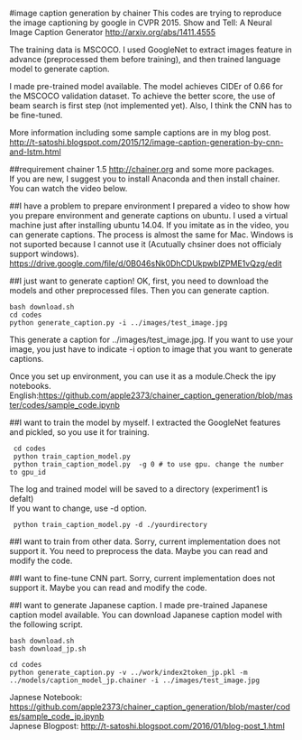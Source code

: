 #image caption generation by chainer
This codes are trying to reproduce the image captioning by google in CVPR 2015.
Show and Tell: A Neural Image Caption Generator
http://arxiv.org/abs/1411.4555

The training data is MSCOCO. I used GoogleNet to extract  images feature in advance (preprocessed them before training), and then trained language model to generate caption.

I made pre-trained model available. The model achieves CIDEr of 0.66 for the MSCOCO validation dataset. To achieve the better score, the use of beam search is first step (not implemented yet). Also, I think the CNN has to be fine-tuned.

More information including some sample captions are in my blog post. 
http://t-satoshi.blogspot.com/2015/12/image-caption-generation-by-cnn-and-lstm.html

##requirement
chainer 1.5  http://chainer.org
and some more packages.  
If you are new, I suggest you to install Anaconda and then install chainer.  You can watch the video below. 

##I have a problem to prepare environment
I  prepared a video to show how you prepare environment and generate captions on ubuntu. I used a virtual machine just after installing ubuntu 14.04. If you imitate as in the video, you can generate captions. The process is almost the same for Mac. Windows is not suported because I cannot use it (Acutually chsiner does not officialy support windows). 
https://drive.google.com/file/d/0B046sNk0DhCDUkpwblZPME1vQzg/edit

##I just want to generate caption!
OK, first, you need to download the models and other preprocessed files.
Then you can generate caption.
```
bash download.sh
cd codes
python generate_caption.py -i ../images/test_image.jpg
```
This generate a caption for ../images/test_image.jpg. If you want to use your image, you just have to indicate -i option to image that you want to generate captions. 

Once you set up environment, you can use it as a module.Check the ipy notebooks. 
English:https://github.com/apple2373/chainer_caption_generation/blob/master/codes/sample_code.ipynb  

##I want to train the model by myself.
I extracted the GoogleNet features and pickled, so you use it for training.  
```
 cd codes
 python train_caption_model.py 
 python train_caption_model.py  -g 0 # to use gpu. change the number to gpu_id
```
The log and trained model will be saved to a directory (experiment1 is defalt)  
If you want to change, use -d option. 
```
 python train_caption_model.py -d ./yourdirectory
```

##I want to train from other data.
Sorry, current implementation does not support it. You need to preprocess the data. Maybe you can read and modify the code. 

##I want to fine-tune CNN part. 
Sorry, current implementation does not support it. Maybe you can read and modify the code. 

##I want to generate Japanese caption. 
I made pre-trained Japanese caption model available.  You can download Japanese caption model with the following script.
```
bash download.sh 
bash download_jp.sh
```
```
cd codes
python generate_caption.py -v ../work/index2token_jp.pkl -m ../models/caption_model_jp.chainer -i ../images/test_image.jpg
```
Japnese Notebook: https://github.com/apple2373/chainer_caption_generation/blob/master/codes/sample_code_jp.ipynb  
Japnese Blogpost: http://t-satoshi.blogspot.com/2016/01/blog-post_1.html  